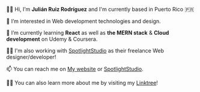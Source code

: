 👋🏻 Hi, I’m **Julián Ruiz Rodríguez** and I'm currently based in Puerto Rico 🇵🇷

👀 I’m interested in Web development technologies and design.

🌱 I’m currently learning **React** as well as **the MERN stack** & **Cloud development** on Udemy & Coursera.

🤳🏼 I'm also working with [SpotlightStudio](https://www.spotlightstudiopr.com/) as their freelance Web designer/developer!

📫 You can reach me on [My website](https://www.julianrr.com) or [SpotlightStudio](https://www.spotlightstudiopr.com/).

✌🏻 You can also learn more about me by visiting my [Linktree](https://linktr.ee/Julianrr)!

<!---
julianyo/julianyo is a ✨ special ✨ repository because its `README.md` (this file) appears on your GitHub profile.
You can click the Preview link to take a look at your changes.
--->
